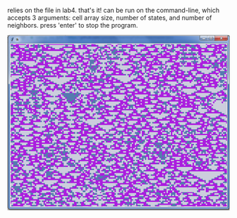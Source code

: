 relies on the file in lab4. that's it! can be run on the command-line, which accepts 3 arguments: cell array size, number of states, and number of neighbors. press 'enter' to stop the program.
    
<img src="automataGUI.png" />
